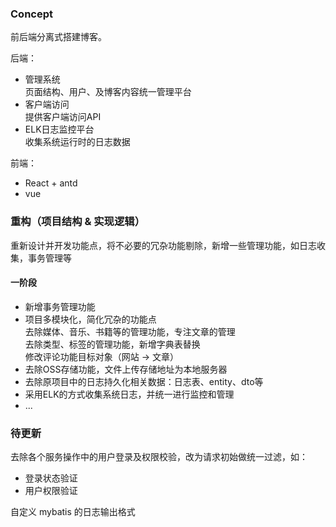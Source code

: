 ### Concept

前后端分离式搭建博客。

后端：
- 管理系统  
页面结构、用户、及博客内容统一管理平台
- 客户端访问  
提供客户端访问API
- ELK日志监控平台  
收集系统运行时的日志数据

前端：
- React + antd
- vue

### 重构（项目结构 & 实现逻辑）
重新设计并开发功能点，将不必要的冗杂功能剔除，新增一些管理功能，如日志收集，事务管理等

#### 一阶段
- 新增事务管理功能
- 项目多模块化，简化冗杂的功能点  
去除媒体、音乐、书籍等的管理功能，专注文章的管理  
去除类型、标签的管理功能，新增字典表替换  
修改评论功能目标对象（网站 -> 文章）
- 去除OSS存储功能，文件上传存储地址为本地服务器
- 去除原项目中的日志持久化相关数据：日志表、entity、dto等
- 采用ELK的方式收集系统日志，并统一进行监控和管理
- ...

### 待更新

去除各个服务操作中的用户登录及权限校验，改为请求初始做统一过滤，如：
- 登录状态验证
- 用户权限验证

自定义 mybatis 的日志输出格式